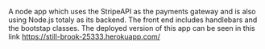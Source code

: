 A node app which uses the StripeAPI as the payments gateway and is also using Node.js totaly as its backend. The front end includes handlebars and the bootstap classes. The deployed version of this app can be seen in this link https://still-brook-25333.herokuapp.com/ 
